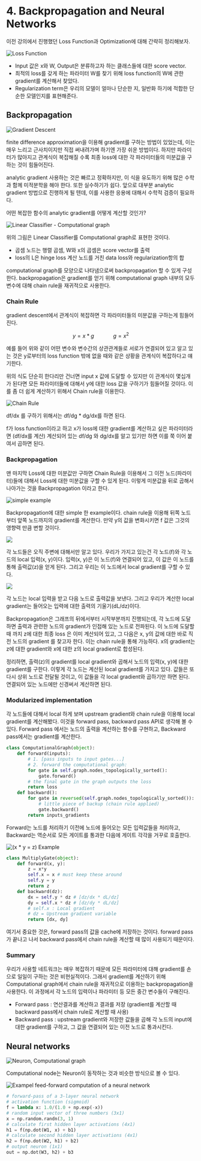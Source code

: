 # 4. Backpropagation and Neural Networks

이전 강의에서 진행했던 Loss Function과 Optimization에 대해 간략히 정리해보자.

![Loss Function](../../.gitbook/assets/image%20%28315%29.png)

* Input 값은 x와 W, Output은 분류하고자 하는 클래스들에 대한 score vector.
* 최적의 loss를 갖게 하는 파라미터 W를 찾기 위해 loss function의 W에 관한 gradient를 계산해서 찾았다.
* Regularization term은 우리의 모델이 얼마나 단순한 지, 일반화 하기에 적합한 단순한 모델인지를 표현해준다.

## Backpropagation

![Gradient Descent](../../.gitbook/assets/image%20%2812%29.png)

 finite difference approximation을 이용해 gradient를 구하는 방법이 있었는데, 이는 매우 느리고 근사치이지만 직접 써내려가며 하기엔 가장 쉬운 방법이다. 하지만 파라미터가 많아지고 관계식이 복잡해질 수록 최종 loss에 대한 각 파라미터들의 미분값을 구하는 것이 힘들어진다.

analytic gradient 사용하는 것은 빠르고 정확하지만, 이 식을 유도하기 위해 많은 수학과 함께 미적분학을 해야 한다. 또한 실수하기가 쉽다. 앞으로 대부분 analytic gradient 방법으로 진행하게 될 텐데, 이를 사용한 응용에 대해서 수학적 검증이 필요하다.

어떤 복잡한 함수의 analytic gradient를 어떻게 계산할 것인가?

![Linear Classifier - Computational graph](../../.gitbook/assets/image%20%28339%29.png)

위의 그림은 Linear Classifier를 Computational graph로 표현한 것이다.

* 곱셈 노드는 행렬 곱셈, W와 x의 곱셈은 score vector를 출력
* loss의 L은 hinge loss 계산 노드를 거친 data loss와 regularization항의 합

computational graph를 모양으로 나타냄으로써 backpropagation 할 수 있게 구성한다. backpropagation은 gradient를 얻기 위해 computational graph 내부의 모두 변수에 대해 chain rule을 재귀적으로 사용한다.

### Chain Rule

gradient descent에서 관계식이 복잡하면 각 파라미터들의 미분값을 구하는게 힘들어진다. 

$$
y=x*g ~~~~~~~~~~~~~
 g=x^2
$$

예를 들어 위와 같이 어떤 변수와 변수간의 상관관계들로 서로가 연결되어 있고 알고 있는 것은 y로부터의 loss function 밖에 없을 때와 같은 상황을 관계식이 복잡하다고 얘기한다. 

위의 식도 단순히 한다리만 건너면 input x 값에 도달할 수 있지만 이 관계식이 몇십개가 된다면 모든 파라미터들에 대해서 y에 대한 loss 값을 구하기가 힘들어질 것이다. 이를 좀 더 쉽게 계산하기 위해서 Chain rule을 이용한다. 

![Chain Rule](../../.gitbook/assets/image%20%28255%29.png)

df/dx 를 구하기 위해서는 df/dg \* dg/dx를 하면 된다. 

f가 loss function이라고 하고 x가 loss에 대한 gradient를 계산하고 싶은 파라미터라면 \(df/dx를 계산\) 계산되어 있는 df/dg 와 dg/dx를 알고 있기만 하면 이를 쭉 이어 붙여서 곱하면 된다.

### Backpropagation

맨 마지막 Loss에 대한 미분값만 구하면 Chain Rule을 이용해서 그 이전 노드\(파라미터\)들에 대해서 Loss에 대한 미분값을 구할 수 있게 된다. 이렇게 미분값을 뒤로 곱해서 나아가는 것을 Backpropagation 이라고 한다.

![simple example](../../.gitbook/assets/image%20%2835%29.png)

Backpropagation에 대한 simple 한 example이다. chain rule을 이용해 뒤쪽 노드부터 앞쪽 노드까지의 gradient를 계산한다. 만약 y의 값을 변화시키면 f 값은 그것의 영향력 만큼 변할 것이다.

![](../../.gitbook/assets/image%20%28372%29.png)

각 노드들은 오직 주변에 대해서만 알고 있다. 우리가 가지고 있는건 각 노드\(f\)와 각 노드의 local 입력\(x, y\)이다. 입력\(x, y\)은 이 노드\(f\)와 연결되어 있고, 이 값은 이 노드를 통해 출력값\(z\)을 얻게 된다. 그리고 우리는 이 노드에서 local gradient를 구할 수 있다.

![](../../.gitbook/assets/image%20%28274%29.png)

각 노드는 local 입력을 받고 다음 노드로 출력값을 보낸다. 그리고 우리가 계산한 local gradient는 들어오는 입력에 대한 출력의  기울기\(dL/dz\)이다. 

Backpropagation은 그래프의 뒤에서부터 시작부분까지 진행되는데, 각 노드에 도달하면 출력과 관련한 노드의 gradient가 인접해 있는 노드로 전파된다. 이 노드에 도달할 때 까지 z에 대한 최종 loss 은 이미 계산되어 있고, 그 다음은 x, y의 값에 대한 바로 직전 노드의 gradient 를 찾고자 한다. 이는 chain rule을 통해 가능하다. x의 gradient는 z에 대한 gradient와 x에 대한 z의 local gradient로 합성된다.

정리하면, 출력\(z\)의 gradient를 local gradient와 곱해서 노드의 입력\(x, y\)에 대한 gradient를 구한다. 이렇게 각 노드는 계산된 local gradient를 가지고 있다. 값들은 또다시 상위 노드로 전달될 것이고, 이 값들을 각 local gradient와 곱하기만 하면 된다. 연결되어 있는 노드에만 신경써서 계산하면 된다.

### Modularized implementation

각 노드들에 대해서 local 하게 보며 upstream gradient와 chain rule을 이용해 local gradient를 계산해봤다. 이것을 forward pass, backward pass API로 생각해 볼 수 있다. Forward pass 에서는 노드의 출력을 계산하는 함수를 구현하고, Backward pass에서는 gradient를 계산한다.

```python
class ComputationalGraph(object):
    def forward(inputs):
        # 1. [pass inputs to input gates...]
        # 2. forward the computational graph:
        for gate in self.graph.nodes_topologically_sorted():
            gate.forward()
        # the final gate in the graph outputs the loss
        return loss 
    def backward():
        for gate in reversed(self.graph.nodes_topologically_sorted()):
            # little piece of backup (chain rule applied)
            gate.backward()
        return inputs_gradients        
```

Forward는 노드를 처리하기 이전에 노드에 들어오는 모든 입력값들을 처리하고, Backward는 역순서로 모든 게이트를 통과한 다음에 게이트 각각을 거꾸로 호출한다.

![\(x \* y = z\) Example](../../.gitbook/assets/image%20%28115%29.png)

```python
class MultiplyGate(object):
    def forward(x, y):
        z = x*y
        self.x = x # must keep these around
        self.y = y
        return z
    def backward(dz):
        dx = self.y * dz # [dz/dx * dL/dz]
        dy = self.x * dz # [dz/dy * dL/dz]
        # self.x : Local gradient
        # dz = Upstream gradient variable
        return [dx, dy]
```

여기서 중요한 것은, forward pass의 값을 cache에 저장하는 것이다. forward pass가 끝나고 나서 backward pass에서 chain rule을 계산할 때 많이 사용되기 때문이다.

### Summary

우리가 사용할 네트워크는 매우 복잡하기 때문에 모든 파라미터에 대해 gradient를 손으로 일일이 구하는 것은 비현실적이다. 그래서 gradient를 계산하기 위해  Computational graph에서 chain rule을 재귀적으로 이용하는 backpropagation을 사용한다. 이 과정에서 각 노드의 입력이나 파라미터 등 모든 중간 변수들이 구해진다.

* Forward pass : 연산결과를 계산하고 결과를 저장 \(gradient를 계산할 때 backward pass에서 chain rule로 계산할 때 사용\)
* Backward pass : upstream gradient와 저장한 값들을 곱해 각 노드의 input에 대한 gradient를 구하고, 그 값을 연결되어 있는 이전 노드로 통과시킨다.

## Neural networks



![Neuron, Computational graph](../../.gitbook/assets/image%20%28152%29.png)

Computational node는 Neuron이 동작하는 것과 비슷한 방식으로 볼 수 있다.

![Exampel feed-forward computation of a neural network](../../.gitbook/assets/image%20%28237%29.png)

```python
# forward-pass of a 3-layer neural network
# activation function (sigmoid)
f = lambda x: 1.0/(1.0 + np.exp(-x)) 
# random input vector of three numbers (3x1)
x = np.random.randn(3, 1)
# calculate first hidden layer activations (4x1)
h1 = f(np.dot(W1, x) + b1)
# calculate second hidden layer activations (4x1)
h2 = f(np.dot(W2, h1) + b2)
# output neuron (1x1)
out = np.dot(W3, h2) + b3
```

